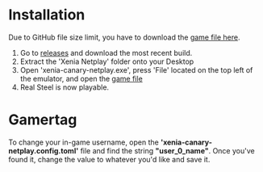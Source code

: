 # Installation

Due to GitHub file size limit, you have to download the [game file here](https://store3.gofile.io/download/web/b066124f-f845-4cd9-8cde-b4eb9bc2dd38/62939F79719792E4C7A3023F3C63E17428928B4D58).

1. Go to [releases](https://github.com/b9natwo/RS-Multiplayer/releases) and download the most recent build.
2. Extract the 'Xenia Netplay' folder onto your Desktop
3. Open 'xenia-canary-netplay.exe', press 'File' located on the top left of the emulator, and open the [game file](https://store3.gofile.io/download/web/b066124f-f845-4cd9-8cde-b4eb9bc2dd38/62939F79719792E4C7A3023F3C63E17428928B4D58)
4. Real Steel is now playable.


# Gamertag

To change your in-game username, open the **'xenia-canary-netplay.config.toml'** file and find the string **"user_0_name"**.
Once you've found it, change the value to whatever you'd like and save it.
